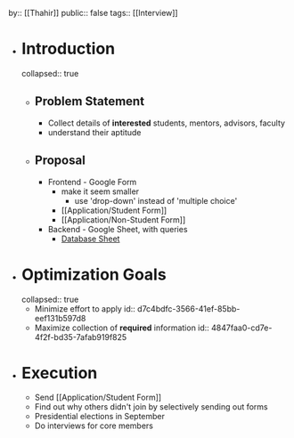by:: [[Thahir]]
public:: false
tags:: [[Interview]]

- # Introduction
  collapsed:: true
	- ## Problem Statement
		- Collect details of **interested** students, mentors, advisors, faculty
		- understand their aptitude
	- ## Proposal
		- Frontend - Google Form
			- make it seem smaller
				- use 'drop-down' instead of 'multiple choice'
			- [[Application/Student Form]]
			- [[Application/Non-Student Form]]
		- Backend - Google Sheet, with queries
			- [Database Sheet](https://docs.google.com/spreadsheets/d/1WsMosP6WaifrDsTaMuZUlEP8MSYP1nfTyKh9x7q4ads/edit?usp=sharing)
- # Optimization Goals
  collapsed:: true
	- Minimize effort to apply
	  id:: d7c4bdfc-3566-41ef-85bb-eef131b597d8
	- Maximize collection of **required** information
	  id:: 4847faa0-cd7e-4f2f-bd35-7afab919f825
- # Execution
	- Send [[Application/Student Form]]
	- Find out why others didn't join by selectively sending out forms
	- Presidential elections in September
	- Do interviews for core members